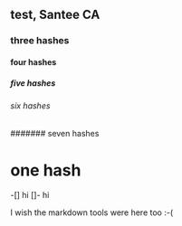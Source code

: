 ## test, Santee CA
### three hashes
#### four hashes
##### five hashes
###### six  hashes
####### seven  hashes
# one hash
-[] hi
[]- hi


I wish the markdown tools were here too :-(
